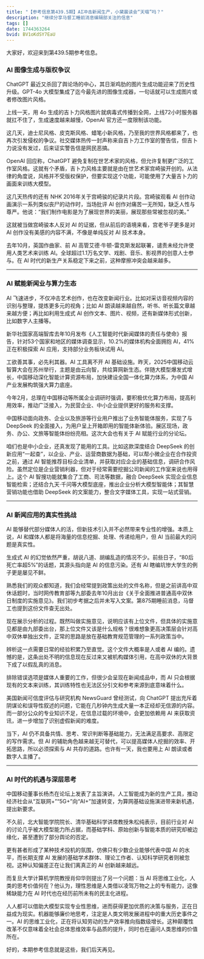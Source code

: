 ```yaml
---
title: "【参考信息第439.5期】AI冲击新闻生产，小黛晨读会“天塌”吗？"
description: "继续分享马督工睡前消息编辑部关注的信息"
tags: []
date: 1744363264
bvid: BV1oKdSY7EaU
---
```

大家好，欢迎来到第439.5期参考信息。

### AI 图像生成与版权争议

ChatGPT 最近又杀回了舆论场的中心，其日渐鸡肋的图片生成功能迎来了历史性升级。GPT-4o 大模型集成了迄今最先进的图像生成器，一句话就可以生成图片或者修改图片风格。

上线一天，用 4o 生成的吉卜力风格图片就病毒式传播到全网，上线72小时服务器就扛不住了，生成速度越来越慢，OpenAI 官方还一度限制该功能。

这几天，迪士尼风格、皮克斯风格、蜡笔小新风格，乃至我的世界风格都来了，也再次引发侵权的争议。社交媒体热传一封声称来自吉卜力工作室的警告信，但吉卜力说没有发过，后来证实警告信是网民恶搞。

OpenAI 回应称，ChatGPT 避免复制在世艺术家的风格，但允许复制更广泛的工作室风格。这就有个矛盾，吉卜力风格主要就是由在世艺术家宫崎骏开创的。从法律的角度说，风格并不受版权保护，但要实现这个功能，可能使用了大量吉卜力的画面来训练大模型。

这几天热传的还有 NHK 2016年关于宫崎骏的纪录片片段。宫崎骏观看 AI 创作动画演示一系列类似丧尸的动作时，当场批评 AI 创作对痛苦一无所知，缺乏人性与尊严。他说：“我们制作电影是为了展现世界的美丽，展现那些常被忽视的美。”

这就被当做宫崎骏本人反对 AI 的证据，但从前后的语境来看，宫老爷子更多是对 AI 创作没有美感的内容不满，不像是单纯反对 AI 技术本身。

去年10月，英国作曲家、前 AI 高管艾德·牛顿-雷克斯发起联署，谴责未经允许使用人类艺术来训练 AI。全球超过1.1万名文学、戏剧、音乐、影视界的创意人士参与。在 AI 时代的新生产关系稳定下来之前，这种摩擦冲突会越来越多。

---

### AI 赋能新闻业与算力生态

AI 飞速进步，不仅冲击艺术创作，也在改变新闻行业。比如对采访音视频内容的识别与整理，提炼更多元的视角；比如 AI 朗读越来越自然，听书、听长篇文章越来越方便；再比如利用生成式 AI 创作文本、图片、视频，还有新媒体形式创新，比如数字人主播等。

新华社国家高端智库去年10月发布《人工智能时代新闻媒体的责任与使命》报告，针对53个国家和地区的媒体调查显示，10.2%的媒体机构全面拥抱 AI，41%正在积极探索 AI 应用，支持部分业务板块试用 AI。

工欲善其事，必先利其器。AI 工具离不开 AI 基础设施。昨天，2025中国移动云智算大会在苏州举行，主题是由云向智，共绘算网新生态。伴随大模型爆发式增长，中国移动深化智能计算资源布局，加快建设全国一体化算力体系，为中国 AI 产业发展构筑强大算力底座。

今年2月，总理在中国移动等所属企业调研时强调，要积极优化算力布局，提高利用效率，推动广泛接入，为民营企业、中小企业提供更好的服务和支撑。

中国移动面向政务、企业以及旅游等行业用户推出了业务智能体服务，实现了与 DeepSeek 的全面接入，为用户呈上开箱即用的智能体新体验。展区现场，政务、办公、文旅等智能体纷纷亮相。这次大会也有关于 AI 赋能行业的分论坛。

咱们也是中小企业，还真发现了能用的工具。比如这款深度结合 DeepSeek 的创新应用“一起查”，以企业、产业、运营商数据为基础，可以帮小微企业在合作投资之前，通过 AI 智能推荐目标企业清单，并获取对应企业的基础信息，调研合作风险。虽然定位是企业营销利器，但对于经常需要挖掘公司新闻的工作室来说也用得上。这个 AI 智搜功能就集合了工商、司法等数据，融合 DeepSeek 实现企业信息智能检索；还结合九天·千问等大模型底座，推出企业分析大模型智能体；其智慧营销功能也借助 DeepSeek 的文案能力，整合文字媒体工具，实现一站式营销。

---

### AI 新闻应用的真实性挑战

AI 能够替代部分媒体人的活，但新技术引入并不必然带来专业性的增强。本质上说，AI 和媒体人都是将海量的信息挖掘、处理、传递给用户，但 AI 当前最大的问题是真实性。

生成式 AI 的幻觉依然严重，胡说八道、胡编乱造的情况不少。前些日子，“80后死亡率超5%”的话题，其源头指向是 AI 的信息污染。还有 AI 瞎编坑惨大学生的例子更是屡见不鲜。

熟悉我们的观众都知道，我们会经常提到政策出处的文件名称，但是之前讲高中双休话题时，当时网传教育部等九部委去年10月出台《关于全面推进普通高中双休日制度的实施意见》。我们初步考据之后并未写入文案。第875期睡前消息，马督工也提到这份文件查无出处。

现在展示分析的过程。既然叫做实施意见，说明应该有上位文件，但具体的实施意见都是由九部委出台，那上位文件又该是什么规格？很难想象更高决策层会针对高中双休单独出文件，正常的思路是放在基础教育规范管理的一系列政策当中。

辨析这一点需要日常的经验积累乃至直觉。这个文件大概率是人或者 AI 编的。遗憾的是，这条出处不明的信息现在反过来又被机构媒体引用，在高中双休的大背景下成了以假乱真的消息。

排除错误选项是媒体人重要的工作，但很少会呈现在新闻成品中，而 AI 只会根据现有的文本来训练，其训练特性也无法区分引文和参考来源到底意味着什么。

美国新闻可信度评估与研究机构 NewsGuard 曾经测试，向 ChatGPT 提出充斥着阴谋论和误导性叙述的问题，它能在几秒钟内生成大量一本正经却无信源的内容。而一部分公众的专业知识不足，在信息过载的环境中，会更加依赖用 AI 来获取资讯，进一步增加了识别虚假新闻的难度。

当下，AI 仍不具备共情、思考、常识判断等基础能力，无法满足高要求、高限定的写作需求。但 AI 的辅助角色越来越无可替代，可以提高媒体人挖掘的效率、开拓思路，所以必须探索与 AI 共存的道路。也许有一天，我也要用上 AI 朗读或者数字人主播了。

---

### AI 时代的机遇与深层思考

中国移动董事长杨杰在论坛上发表了主旨演讲。人工智能成为新的生产工具，推动经济社会从“互联网+”“5G+”向“AI+”加速转变，为算网基础设施演进带来新机遇，提出新要求。

不久前，北大智能学院院长、清华基础科学讲席教授朱松纯表示，目前行业对 AI 的讨论几乎被大模型能力所占据，而基础学科、原始创新与智能本质的研究却被边缘化，甚至遭到了部分舆论的否定。

更有甚者形成了某种技术投机的氛围，仿佛只有少数企业能够代表中国 AI 的水平，而长期支撑 AI 发展的基础学术群体、理论工作者、认知科学研究者则被忽视。这种认知偏差正在让我们离真正的 AI 创新越来越远。

而复旦大学计算机学院教授肖仰华则提出了另一个问题：当 AI 将思维工业化，人类的思考价值何在？他认为，理性思维是人类借以凌驾万物之上的专有能力，这像稀缺能力在 AI 时代也在经历前所未有的民主化进程。

人人都可以借助大模型实现专业性思维，进而获得更加优质的决策与服务，正在日益成为现实。机器能够廉价地思考，注定是人类文明发展进程中的重大历史事件之一。AI 的思维工业化，正在将认知劳动的生产效率推向指数级增长。这种颠覆性改革不仅意味着全社会总体思维效率与品质的提升，同时也在逼问人类思维的价值所在。

好的，本期参考信息就是这些，我们后天再见。

